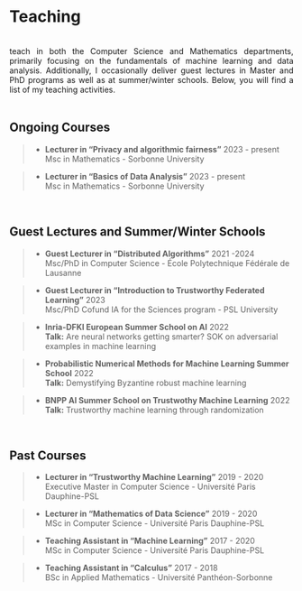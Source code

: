#  


# Teaching 
<br>

  
<div style="text-align: justify"> 
 teach in both the Computer Science and Mathematics departments, primarily 
 focusing on the fundamentals of machine learning and data analysis. Additionally, 
 I occasionally deliver guest lectures in Master and PhD programs as well as
 at summer/winter schools. Below, you will find a list of my teaching activities.
</div>

<br>

## Ongoing Courses

>* **Lecturer in “Privacy and algorithmic fairness”** 2023 - present    
   Msc in Mathematics - Sorbonne University

>* **Lecturer in “Basics of Data Analysis”** 2023 - present    
   Msc in Mathematics - Sorbonne University

<br>

## Guest Lectures and Summer/Winter Schools

>* **Guest Lecturer in “Distributed Algorithms”** 2021 -2024     
   Msc/PhD in Computer Science - École Polytechnique Fédérale de Lausanne

>* **Guest Lecturer in “Introduction to Trustworthy Federated Learning”** 2023    
   Msc/PhD Cofund IA for the Sciences program - PSL University 
   
>* **Inria-DFKI European Summer School on AI** 2022    
   **Talk:** Are neural networks getting smarter? SOK on adversarial examples in machine learning

>* **Probabilistic Numerical Methods for Machine Learning Summer School** 2022    
   **Talk:** Demystifying Byzantine robust machine learning

>* **BNPP AI Summer School on Trustwothy Machine Learning** 2022    
   **Talk:** Trustworthy machine learning through randomization
<br>

## Past Courses

>* **Lecturer in “Trustworthy Machine Learning”** 2019 - 2020     
   Executive Master in Computer Science - Université Paris Dauphine-PSL 

>* **Lecturer in “Mathematics of Data Science”** 2019 - 2020    
   MSc in Computer Science - Université Paris Dauphine-PSL

>* **Teaching Assistant in “Machine Learning”** 2017 - 2020    
   MSc in Computer Science - Université Paris Dauphine-PSL

>* **Teaching Assistant in “Calculus”** 2017 - 2018    
   BSc in Applied Mathematics - Université Panthéon-Sorbonne


